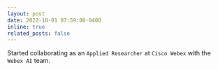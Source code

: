 ```yaml
---
layout: post
date: 2022-10-01 07:59:00-0400
inline: true
related_posts: false
---
```


Started collaborating as an `Applied Researcher` at `Cisco Webex` with the `Webex AI` team.